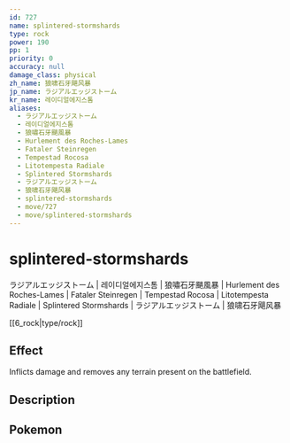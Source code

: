 ```yaml
---
id: 727
name: splintered-stormshards
type: rock
power: 190
pp: 1
priority: 0
accuracy: null
damage_class: physical
zh_name: 狼啸石牙飓风暴
jp_name: ラジアルエッジストーム
kr_name: 레이디얼에지스톰
aliases:
  - ラジアルエッジストーム
  - 레이디얼에지스톰
  - 狼嘯石牙颶風暴
  - Hurlement des Roches-Lames
  - Fataler Steinregen
  - Tempestad Rocosa
  - Litotempesta Radiale
  - Splintered Stormshards
  - ラジアルエッジストーム
  - 狼啸石牙飓风暴
  - splintered-stormshards
  - move/727
  - move/splintered-stormshards
---
```

# splintered-stormshards
    
ラジアルエッジストーム | 레이디얼에지스톰 | 狼嘯石牙颶風暴 | Hurlement des Roches-Lames | Fataler Steinregen | Tempestad Rocosa | Litotempesta Radiale | Splintered Stormshards | ラジアルエッジストーム | 狼啸石牙飓风暴

[[6_rock|type/rock]]

## Effect

Inflicts damage and removes any terrain present on the battlefield.

## Description



## Pokemon




